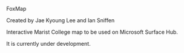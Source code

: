 FoxMap

Created by Jae Kyoung Lee and Ian Sniffen

Interactive Marist College map to be used on Microsoft Surface Hub. 

It is currently under development.